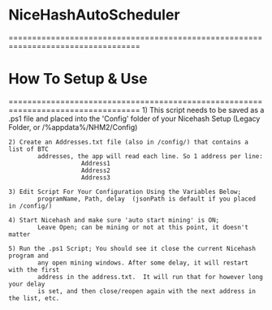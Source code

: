 # NiceHashAutoScheduler
 ==================================================================================
#			How To Setup & Use
 ==================================================================================
	1) This script needs to be saved as a .ps1 file and placed into the 'Config'
			folder of your Nicehash Setup (Legacy Folder, or /%appdata%/NHM2/Config)

	2) Create an Addresses.txt file (also in /config/) that contains a list of BTC 
			addresses, the app will read each line. So 1 address per line:
						Address1
						Address2
						Address3

	3) Edit Script For Your Configuration Using the Variables Below;
			programName, Path, delay  (jsonPath is default if you placed in /config/)

	4) Start Nicehash and make sure 'auto start mining' is ON;
			Leave Open; can be mining or not at this point, it doesn't matter

	5) Run the .ps1 Script; You should see it close the current Nicehash program and
			any open mining windows. After some delay, it will restart with the first
			address in the address.txt.  It will run that for however long your delay
			is set, and then close/reopen again with the next address in the list, etc.
